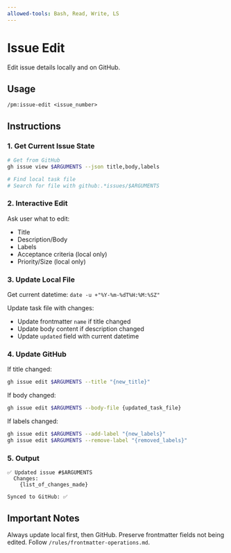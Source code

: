 ```yaml
---
allowed-tools: Bash, Read, Write, LS
---
```


# Issue Edit

Edit issue details locally and on GitHub.

## Usage

```
/pm:issue-edit <issue_number>
```

## Instructions

### 1. Get Current Issue State

```bash
# Get from GitHub
gh issue view $ARGUMENTS --json title,body,labels

# Find local task file
# Search for file with github:.*issues/$ARGUMENTS
```

### 2. Interactive Edit

Ask user what to edit:

- Title
- Description/Body
- Labels
- Acceptance criteria (local only)
- Priority/Size (local only)

### 3. Update Local File

Get current datetime: `date -u +"%Y-%m-%dT%H:%M:%SZ"`

Update task file with changes:

- Update frontmatter `name` if title changed
- Update body content if description changed
- Update `updated` field with current datetime

### 4. Update GitHub

If title changed:

```bash
gh issue edit $ARGUMENTS --title "{new_title}"
```

If body changed:

```bash
gh issue edit $ARGUMENTS --body-file {updated_task_file}
```

If labels changed:

```bash
gh issue edit $ARGUMENTS --add-label "{new_labels}"
gh issue edit $ARGUMENTS --remove-label "{removed_labels}"
```

### 5. Output

```
✅ Updated issue #$ARGUMENTS
  Changes:
    {list_of_changes_made}

Synced to GitHub: ✅
```

## Important Notes

Always update local first, then GitHub. Preserve frontmatter fields not being
edited. Follow `/rules/frontmatter-operations.md`.
